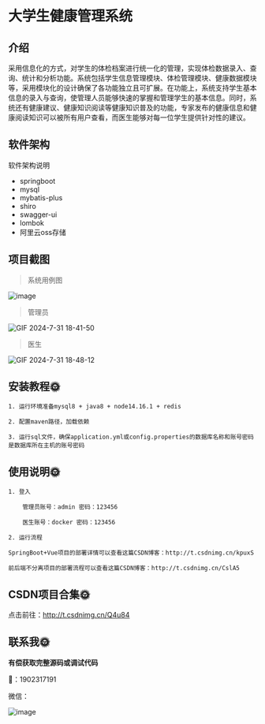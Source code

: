 # 大学生健康管理系统

## 介绍
采用信息化的方式，对学生的体检档案进行统一化的管理，实现体检数据录入、查询、统计和分析功能。系统包括学生信息管理模块、体检管理模块、健康数据模块等，采用模块化的设计确保了各功能独立且可扩展。在功能上，系统支持学生基本信息的录入与查询，使管理人员能够快速的掌握和管理学生的基本信息。同时，系统还有健康建议、健康知识阅读等健康知识普及的功能，专家发布的健康信息和健康阅读知识可以被所有用户查看，而医生能够对每一位学生提供针对性的建议。


## 软件架构
软件架构说明

- springboot
- mysql
- mybatis-plus
- shiro
- swagger-ui
- lombok
- 阿里云oss存储

## 项目截图

> 系统用例图

![image](https://github.com/user-attachments/assets/bcdc725e-d955-4f3a-9187-fb4268e1673b)


> 管理员

![GIF 2024-7-31 18-41-50](https://github.com/user-attachments/assets/dccb6b26-25a0-4d36-9f27-2f2ff479a9bc)


> 医生

![GIF 2024-7-31 18-48-12](https://github.com/user-attachments/assets/f6665d33-c977-4c71-ba76-e73b55488a92)



## 安装教程🌞

```
1. 运行环境准备mysql8 + java8 + node14.16.1 + redis

2. 配置maven路径，加载依赖

3. 运行sql文件，确保application.yml或config.properties的数据库名称和账号密码是数据库所在主机的账号密码
```



## 使用说明🌞

```
1. 登入

    管理员账号：admin	密码：123456

    医生账号：docker	密码：123456

2. 运行流程

SpringBoot+Vue项目的部署详情可以查看这篇CSDN博客：http://t.csdnimg.cn/kpuxS

前后端不分离项目的部署流程可以查看这篇CSDN博客：http://t.csdnimg.cn/CslA5
```



## CSDN项目合集🌞

点击前往：http://t.csdnimg.cn/Q4u84



## 联系我🌞

**有偿获取完整源码或调试代码**

🐧：1902317191

微信：


![image](https://github.com/user-attachments/assets/62bc8c6d-217c-4df5-9b51-6e079cb35d42)


